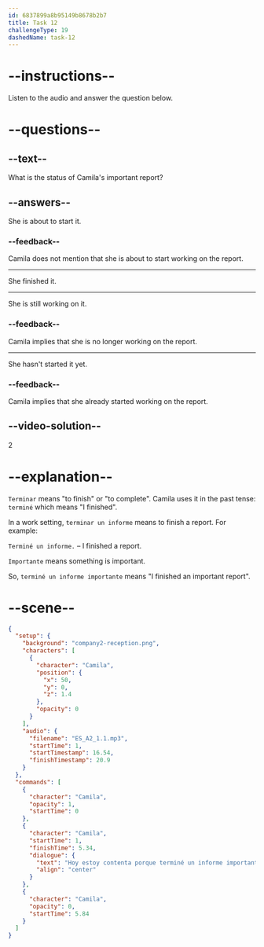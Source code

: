 ```yaml
---
id: 6837899a8b95149b8678b2b7
title: Task 12
challengeType: 19
dashedName: task-12
---
```


<!-- (Audio) Camila: Hoy estoy contenta porque terminé un informe importante. -->

# --instructions--

Listen to the audio and answer the question below.

# --questions--

## --text--

What is the status of Camila's important report?

## --answers--

She is about to start it.

### --feedback--

Camila does not mention that she is about to start working on the report.

---

She finished it.

---

She is still working on it.

### --feedback--

Camila implies that she is no longer working on the report.

---

She hasn't started it yet.

### --feedback--

Camila implies that she already started working on the report.

## --video-solution--

2

# --explanation--

`Terminar` means "to finish" or "to complete". Camila uses it in the past tense: `terminé` which means "I finished".

In a work setting, `terminar un informe` means to finish a report. For example:

`Terminé un informe.` – I finished a report.

`Importante` means something is important.

So, `terminé un informe importante` means "I finished an important report".

# --scene--

```json
{
  "setup": {
    "background": "company2-reception.png",
    "characters": [
      {
        "character": "Camila",
        "position": {
          "x": 50,
          "y": 0,
          "z": 1.4
        },
        "opacity": 0
      }
    ],
    "audio": {
      "filename": "ES_A2_1.1.mp3",
      "startTime": 1,
      "startTimestamp": 16.54,
      "finishTimestamp": 20.9
    }
  },
  "commands": [
    {
      "character": "Camila",
      "opacity": 1,
      "startTime": 0
    },
    {
      "character": "Camila",
      "startTime": 1,
      "finishTime": 5.34,
      "dialogue": {
        "text": "Hoy estoy contenta porque terminé un informe importante.",
        "align": "center"
      }
    },
    {
      "character": "Camila",
      "opacity": 0,
      "startTime": 5.84
    }
  ]
}
```
